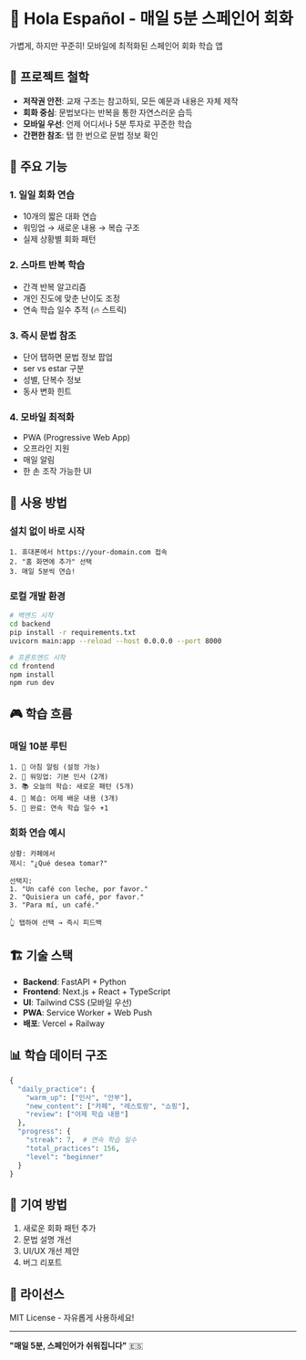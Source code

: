 # 📱 Hola Español - 매일 5분 스페인어 회화

가볍게, 하지만 꾸준히! 모바일에 최적화된 스페인어 회화 학습 앱

## 🎯 프로젝트 철학

- **저작권 안전**: 교재 구조는 참고하되, 모든 예문과 내용은 자체 제작
- **회화 중심**: 문법보다는 반복을 통한 자연스러운 습득
- **모바일 우선**: 언제 어디서나 5분 투자로 꾸준한 학습
- **간편한 참조**: 탭 한 번으로 문법 정보 확인

## 🚀 주요 기능

### 1. 일일 회화 연습
- 10개의 짧은 대화 연습
- 워밍업 → 새로운 내용 → 복습 구조
- 실제 상황별 회화 패턴

### 2. 스마트 반복 학습
- 간격 반복 알고리즘
- 개인 진도에 맞춘 난이도 조정
- 연속 학습 일수 추적 (🔥 스트릭)

### 3. 즉시 문법 참조
- 단어 탭하면 문법 정보 팝업
- ser vs estar 구분
- 성별, 단복수 정보
- 동사 변화 힌트

### 4. 모바일 최적화
- PWA (Progressive Web App)
- 오프라인 지원
- 매일 알림
- 한 손 조작 가능한 UI

## 📱 사용 방법

### 설치 없이 바로 시작
```
1. 휴대폰에서 https://your-domain.com 접속
2. "홈 화면에 추가" 선택
3. 매일 5분씩 연습!
```

### 로컬 개발 환경
```bash
# 백엔드 시작
cd backend
pip install -r requirements.txt
uvicorn main:app --reload --host 0.0.0.0 --port 8000

# 프론트엔드 시작
cd frontend
npm install
npm run dev
```

## 🎮 학습 흐름

### 매일 10분 루틴
```
1. 🌅 아침 알림 (설정 가능)
2. 💬 워밍업: 기본 인사 (2개)
3. 📚 오늘의 학습: 새로운 패턴 (5개)
4. 🔄 복습: 어제 배운 내용 (3개)
5. 🎯 완료: 연속 학습 일수 +1
```

### 회화 연습 예시
```
상황: 카페에서
제시: "¿Qué desea tomar?"

선택지:
1. "Un café con leche, por favor."
2. "Quisiera un café, por favor."
3. "Para mí, un café."

👆 탭하여 선택 → 즉시 피드백
```

## 🏗️ 기술 스택

- **Backend**: FastAPI + Python
- **Frontend**: Next.js + React + TypeScript
- **UI**: Tailwind CSS (모바일 우선)
- **PWA**: Service Worker + Web Push
- **배포**: Vercel + Railway

## 📊 학습 데이터 구조

```python
{
  "daily_practice": {
    "warm_up": ["인사", "안부"],
    "new_content": ["카페", "레스토랑", "쇼핑"],
    "review": ["어제 학습 내용"]
  },
  "progress": {
    "streak": 7,  # 연속 학습 일수
    "total_practices": 156,
    "level": "beginner"
  }
}
```

## 🤝 기여 방법

1. 새로운 회화 패턴 추가
2. 문법 설명 개선
3. UI/UX 개선 제안
4. 버그 리포트

## 📝 라이선스

MIT License - 자유롭게 사용하세요!

---

**"매일 5분, 스페인어가 쉬워집니다"** 🇪🇸
